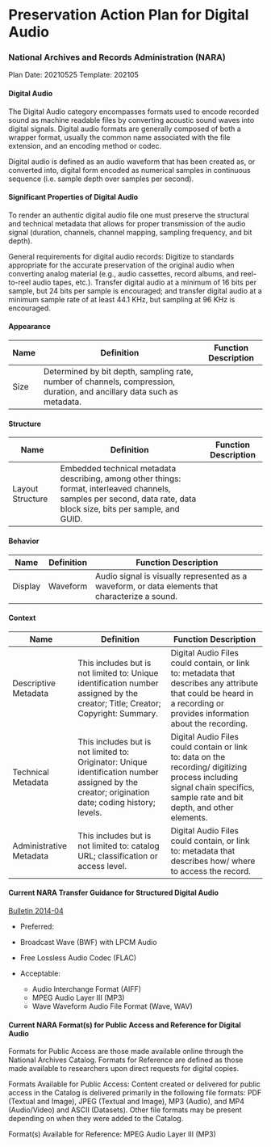 # Preservation Action Plan for Digital Audio
### National Archives and Records Administration (NARA)

Plan Date: 20210525
Template: 202105

#### Digital Audio
The Digital Audio category encompasses formats used to encode recorded sound as machine readable files by converting acoustic sound waves into digital signals. Digital audio formats are generally composed of both a wrapper format, usually the common name associated with the file extension, and an encoding method or codec.

Digital audio is defined as an audio waveform that has been created as, or converted into, digital form encoded as numerical samples in continuous sequence (i.e. sample depth over samples per second).
#### Significant Properties of Digital Audio
To render an authentic digital audio file one must preserve the structural and technical metadata that allows for proper transmission of the audio signal (duration, channels, channel mapping, sampling frequency, and bit depth).

General requirements for digital audio records: Digitize to standards appropriate for the accurate preservation of the original audio when converting analog material (e.g., audio cassettes, record albums, and reel-to-reel audio tapes, etc.). Transfer digital audio at a minimum of 16 bits per
sample, but 24 bits per sample is encouraged; and transfer digital audio at a minimum sample rate of at least 44.1 KHz, but sampling at 96 KHz is encouraged.


#### Appearance
| Name  | Definition  | Function Description  |
| ------------ | ------------ | ------------ |
| Size  | Determined by bit depth, sampling rate, number of channels, compression, duration, and ancillary data such as metadata. | |

#### Structure
| Name  | Definition  | Function Description  |
| ------------ | ------------ | ------------ |
| Layout Structure  | Embedded technical metadata describing, among other things: format, interleaved channels, samples per second, data rate, data block size, bits per sample, and GUID. | |


#### Behavior
| Name  | Definition  | Function Description  |
| ------------ | ------------ | ------------ |
|Display | Waveform | Audio signal is visually represented as a waveform, or data elements that characterize a sound. |


#### Context
| Name  | Definition  | Function Description  |
| ------------ | ------------ | ------------ |
| Descriptive Metadata | This includes but is not limited to: Unique identification number assigned by the creator; Title; Creator; Copyright: Summary. |  Digital Audio Files could contain, or link to: metadata that describes any attribute that could be heard in a recording or provides information about the recording.  |
| Technical Metadata| This includes but is not limited to: Originator: Unique identification number assigned by the creator; origination date; coding history; levels.|Digital Audio Files could contain or link to: data on the recording/ digitizing process including signal chain specifics, sample rate and bit depth, and other elements. |
|Administrative Metadata | This includes but is not limited to: catalog URL; classification or access level.| Digital Audio Files could contain, or link to: metadata that describes how/ where to access the record.|


#### Current NARA Transfer Guidance for Structured Digital Audio
[Bulletin 2014-04](https://www.archives.gov/records-mgmt/bulletins/2014/2014-04.html "Bulletin 2014-04")

- Preferred:  
 - Broadcast Wave (BWF) with LPCM Audio
 - Free Lossless Audio Codec (FLAC)

- Acceptable: 
	- Audio Interchange Format (AIFF)
	- MPEG Audio Layer III (MP3)
	- Wave Waveform Audio File Format (Wave, WAV)



#### Current NARA Format(s) for Public Access and Reference for Digital Audio
Formats for Public Access are those made available online through the National Archives Catalog. Formats for Reference are defined as those made available to researchers upon direct requests for digital copies.

Formats Available for Public Access: Content created or delivered for public access in the Catalog is delivered primarily in the following file formats: PDF (Textual and Image), JPEG (Textual and Image), MP3 (Audio), and MP4 (Audio/Video) and ASCII (Datasets). Other file formats may be present depending on when they were added to the Catalog.

Format(s) Available for Reference: MPEG Audio Layer III (MP3)
